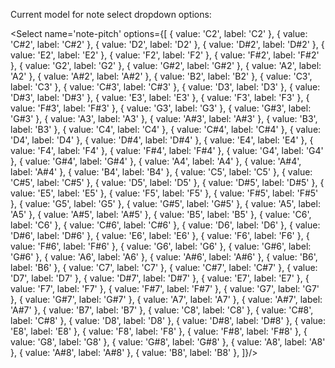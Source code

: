 Current model for note select dropdown options:

<Select
  name='note-pitch'
  options={[
    { value: 'C2', label: 'C2' },
    { value: 'C#2', label: 'C#2' },
    { value: 'D2', label: 'D2' },
    { value: 'D#2', label: 'D#2' },
    { value: 'E2', label: 'E2' },
    { value: 'F2', label: 'F2' },
    { value: 'F#2', label: 'F#2' },
    { value: 'G2', label: 'G2' },
    { value: 'G#2', label: 'G#2' },
    { value: 'A2', label: 'A2' },
    { value: 'A#2', label: 'A#2' },
    { value: 'B2', label: 'B2' },
    { value: 'C3', label: 'C3' },
    { value: 'C#3', label: 'C#3' },
    { value: 'D3', label: 'D3' },
    { value: 'D#3', label: 'D#3' },
    { value: 'E3', label: 'E3' },
    { value: 'F3', label: 'F3' },
    { value: 'F#3', label: 'F#3' },
    { value: 'G3', label: 'G3' },
    { value: 'G#3', label: 'G#3' },
    { value: 'A3', label: 'A3' },
    { value: 'A#3', label: 'A#3' },
    { value: 'B3', label: 'B3' },
    { value: 'C4', label: 'C4' },
    { value: 'C#4', label: 'C#4' },
    { value: 'D4', label: 'D4' },
    { value: 'D#4', label: 'D#4' },
    { value: 'E4', label: 'E4' },
    { value: 'F4', label: 'F4' },
    { value: 'F#4', label: 'F#4' },
    { value: 'G4', label: 'G4' },
    { value: 'G#4', label: 'G#4' },
    { value: 'A4', label: 'A4' },
    { value: 'A#4', label: 'A#4' },
    { value: 'B4', label: 'B4' },
    { value: 'C5', label: 'C5' },
    { value: 'C#5', label: 'C#5' },
    { value: 'D5', label: 'D5' },
    { value: 'D#5', label: 'D#5' },
    { value: 'E5', label: 'E5' },
    { value: 'F5', label: 'F5' },
    { value: 'F#5', label: 'F#5' },
    { value: 'G5', label: 'G5' },
    { value: 'G#5', label: 'G#5' },
    { value: 'A5', label: 'A5' },
    { value: 'A#5', label: 'A#5' },
    { value: 'B5', label: 'B5' },
    { value: 'C6', label: 'C6' },
    { value: 'C#6', label: 'C#6' },
    { value: 'D6', label: 'D6' },
    { value: 'D#6', label: 'D#6' },
    { value: 'E6', label: 'E6' },
    { value: 'F6', label: 'F6' },
    { value: 'F#6', label: 'F#6' },
    { value: 'G6', label: 'G6' },
    { value: 'G#6', label: 'G#6' },
    { value: 'A6', label: 'A6' },
    { value: 'A#6', label: 'A#6' },
    { value: 'B6', label: 'B6' },
    { value: 'C7', label: 'C7' },
    { value: 'C#7', label: 'C#7' },
    { value: 'D7', label: 'D7' },
    { value: 'D#7', label: 'D#7' },
    { value: 'E7', label: 'E7' },
    { value: 'F7', label: 'F7' },
    { value: 'F#7', label: 'F#7' },
    { value: 'G7', label: 'G7' },
    { value: 'G#7', label: 'G#7' },
    { value: 'A7', label: 'A7' },
    { value: 'A#7', label: 'A#7' },
    { value: 'B7', label: 'B7' },
    { value: 'C8', label: 'C8' },
    { value: 'C#8', label: 'C#8' },
    { value: 'D8', label: 'D8' },
    { value: 'D#8', label: 'D#8' },
    { value: 'E8', label: 'E8' },
    { value: 'F8', label: 'F8' },
    { value: 'F#8', label: 'F#8' },
    { value: 'G8', label: 'G8' },
    { value: 'G#8', label: 'G#8' },
    { value: 'A8', label: 'A8' },
    { value: 'A#8', label: 'A#8' },
    { value: 'B8', label: 'B8' },
  ]}/>
